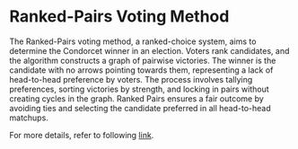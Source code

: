 # Ranked-Pairs Voting Method

The Ranked-Pairs voting method, a ranked-choice system, aims to determine the Condorcet winner in an election. Voters rank candidates, and the algorithm constructs a graph of pairwise victories. The winner is the candidate with no arrows pointing towards them, representing a lack of head-to-head preference by voters. The process involves tallying preferences, sorting victories by strength, and locking in pairs without creating cycles in the graph. Ranked Pairs ensures a fair outcome by avoiding ties and selecting the candidate preferred in all head-to-head matchups.

For more details, refer to following [link](https://cs50.harvard.edu/x/2023/psets/3/tideman/).